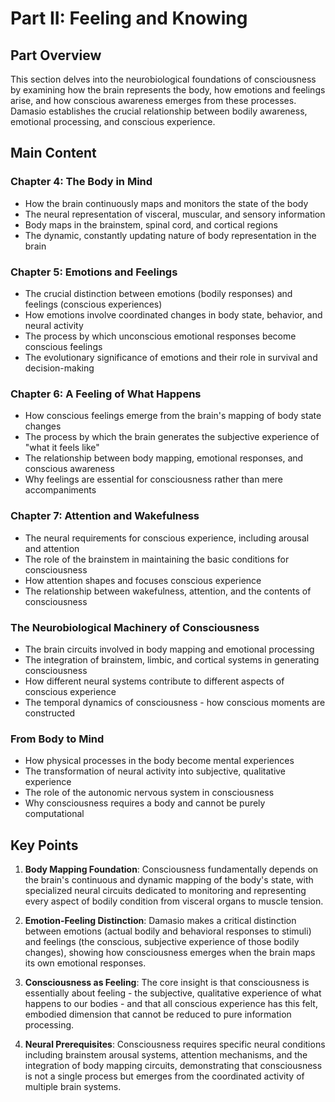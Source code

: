 # Part II: Feeling and Knowing

## Part Overview
This section delves into the neurobiological foundations of consciousness by examining how the brain represents the body, how emotions and feelings arise, and how conscious awareness emerges from these processes. Damasio establishes the crucial relationship between bodily awareness, emotional processing, and conscious experience.

## Main Content

### Chapter 4: The Body in Mind
- How the brain continuously maps and monitors the state of the body
- The neural representation of visceral, muscular, and sensory information
- Body maps in the brainstem, spinal cord, and cortical regions
- The dynamic, constantly updating nature of body representation in the brain

### Chapter 5: Emotions and Feelings
- The crucial distinction between emotions (bodily responses) and feelings (conscious experiences)
- How emotions involve coordinated changes in body state, behavior, and neural activity
- The process by which unconscious emotional responses become conscious feelings
- The evolutionary significance of emotions and their role in survival and decision-making

### Chapter 6: A Feeling of What Happens
- How conscious feelings emerge from the brain's mapping of body state changes
- The process by which the brain generates the subjective experience of "what it feels like"
- The relationship between body mapping, emotional responses, and conscious awareness
- Why feelings are essential for consciousness rather than mere accompaniments

### Chapter 7: Attention and Wakefulness
- The neural requirements for conscious experience, including arousal and attention
- The role of the brainstem in maintaining the basic conditions for consciousness
- How attention shapes and focuses conscious experience
- The relationship between wakefulness, attention, and the contents of consciousness

### The Neurobiological Machinery of Consciousness
- The brain circuits involved in body mapping and emotional processing
- The integration of brainstem, limbic, and cortical systems in generating consciousness
- How different neural systems contribute to different aspects of conscious experience
- The temporal dynamics of consciousness - how conscious moments are constructed

### From Body to Mind
- How physical processes in the body become mental experiences
- The transformation of neural activity into subjective, qualitative experience
- The role of the autonomic nervous system in consciousness
- Why consciousness requires a body and cannot be purely computational

## Key Points

1. **Body Mapping Foundation**: Consciousness fundamentally depends on the brain's continuous and dynamic mapping of the body's state, with specialized neural circuits dedicated to monitoring and representing every aspect of bodily condition from visceral organs to muscle tension.

2. **Emotion-Feeling Distinction**: Damasio makes a critical distinction between emotions (actual bodily and behavioral responses to stimuli) and feelings (the conscious, subjective experience of those bodily changes), showing how consciousness emerges when the brain maps its own emotional responses.

3. **Consciousness as Feeling**: The core insight is that consciousness is essentially about feeling - the subjective, qualitative experience of what happens to our bodies - and that all conscious experience has this felt, embodied dimension that cannot be reduced to pure information processing.

4. **Neural Prerequisites**: Consciousness requires specific neural conditions including brainstem arousal systems, attention mechanisms, and the integration of body mapping circuits, demonstrating that consciousness is not a single process but emerges from the coordinated activity of multiple brain systems.